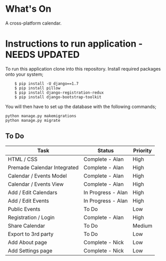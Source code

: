 # What's On
A cross-platform calendar.

# Instructions to run application - NEEDS UPDATED
To run this application clone into this repository.
Install required packages onto your system;


        $ pip install -U django==1.7
        $ pip install pillow
        $ pip install django-registration-redux
        $ pip install django-bootstrap-toolkit

You will then have to set up the database with the following commands;


    python manage.py makemigrations
    python manage.py migrate
	


## To Do

Task  | Status | Priority
------------- | ------------- | -------------
HTML / CSS | Complete - Alan | High
Premade Calendar Integrated  | Complete - Alan | High
Calendar / Events Model  | Complete - Alan | High
Calendar / Events View | Complete - Alan | High
Add / Edit Calendars | In Progress - Alan | High
Add / Edit Events | In Progress - Alan | High
Public Events | To Do | Low
Registration / Login | Complete - Alan | High
Share Calendar | To Do | Medium
Export to 3rd party | To Do | Low
Add About page | Complete - Nick | Low
Add Settings page | Complete - Nick | Low